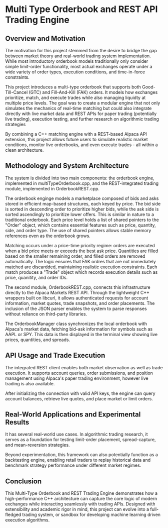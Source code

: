 # Multi Type Orderbook and REST API Trading Engine
## Overview and Motivation
The motivation for this project stemmed from the desire to bridge the gap between market theory and real-world trading system implementation. While most introductory orderbook models traditionally only consider simple limit-order functionality, most actual exchanges operate under a wide variety of order types, execution conditions, and time-in-force constraints. 

This project introduces a multi-type orderbook that supports both Good-Till-Cancel (GTC) and Fill-And-Kill (FAK) orders. It models how exchanges prioritize, match, and execute trades while also managing liquidty at multiple price levels. The goal was to create a modular engine that not only simulates the mechanics of real-time matching but could also integrate directly with live market data and REST APIs for paper trading (potentially live trading), execution testing, and further research on algorithmic trading strategies

By combining a C++ matching engine with a REST-based Alpaca API extension, this project allows future users to simulate realistic market conditions, monitor live orderbooks, and even execute trades - all within a clean architecture.

## Methodology and System Architecture
The system is divided into two main components: the orderbook engine, implemented in multiTypeOrderbook.cpp, and the REST-integrated trading module, implemented in OrderbookREST.cpp.

The orderbook enginge models a marketplace composed of bids and asks stored in efficient map-based structures, each keyed by price. The bid side is sorted in descending order to prioritize higher bids, while the ask side is sorted ascendingly to prioritize lower offers. This is similar in nature to a traditional orderbook. Each price level holds a list of shared pointers to the "Order" object, which contains essential features such as price, quantity, side, and order type. The use of shared pointers allows stable memory references even as the orderbook grows. 

Matching occurs under a price-time priority regime: orders are executed when a bid price meets or exceeds the best ask price. Quantities are filled based on the smaller remaining order, and filled orders are removed automatically. The logic ensures that FAK ordres that are not immediately matched are discardded, maintaining realistic execution constraints. Each match produces a "Trade" object which records execution details such as price, quanitity, and order IDs. 

The second module, OrderbookREST.cpp, connects this infrastructure directly to the Alpaca Markets REST API. Through the lightweight C++ wrappers built on libcurl, it allows authenticated requests for account information, market quotes, trade snapshots, and order placements. The inclusion of the JSON parser enables the system to parse responses without reliance on third-party libraries. 

The OrderbookManager class synchronizes the local orderbook with Alpaca's market data, fetching bid-ask information for symbols such as AAPL or SPY. This data is then displayed in the terminal view showing live prices, quantities, and spreads. 

## API Usage and Trade Execution
The integrated REST client enables both market observation as well as trade execution. It supports account queries, order submissions, and position management using Alpaca's paper trading environment, however live trading is also available.

After initializing the connection with valid API keys, the engine can query account balances, retrieve live quotes, and place market or limit orders. 

## Real-World Applications and Experimental Results
It has several real-world use cases. In algorithmic trading research, it serves as a foundation for testing limit-order placement, spread-capture, and mean-reversion strategies. 

Beyond experimentation, this framework can also potentially function as a backtesting engine, enabling retail traders to replay historical data and benchmark strategy performance under different market regimes. 

## Conclusion
This Multi-Type Orderbook and REST Trading Engine demonstrates how a high-performance C++ architecture can capture the core logic of modern exchanges while interacting seamlessly with trading APIs. Designed with extensibility and academic rigor in mind, this project can evolve into a full-fledged trading system, or sandbox for developing machine learning driven execution algorithms. 
